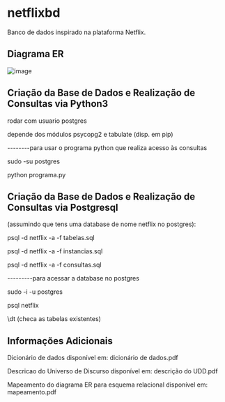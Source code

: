 # netflixbd
Banco de dados inspirado na plataforma Netflix.

## Diagrama ER
![image](https://user-images.githubusercontent.com/52585330/139956670-895383f7-2a2b-4881-b3b8-88277904e58e.png)


## Criação da Base de Dados e Realização de Consultas via Python3

rodar com usuario postgres

depende dos módulos psycopg2 e tabulate (disp. em pip)

--------para usar o programa python que realiza acesso às consultas

sudo -su postgres

python programa.py

## Criação da Base de Dados e Realização de Consultas via Postgresql

(assumindo que tens uma database de nome netflix no postgres):

psql -d netflix -a -f tabelas.sql

psql -d netflix -a -f instancias.sql

psql -d netflix -a -f consultas.sql

---------para acessar a database no postgres

sudo -i -u postgres

psql netflix 

\dt (checa as tabelas existentes)

## Informações Adicionais

Dicionário de dados disponível em: dicionário de dados.pdf

Descricao do Universo de Discurso disponível em: descrição do UDD.pdf

Mapeamento do diagrama ER para esquema relacional disponível em: mapeamento.pdf
